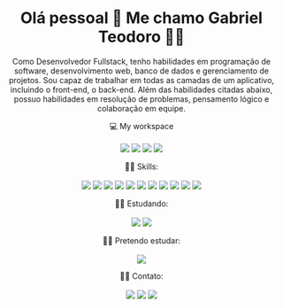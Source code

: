 

<h1 align='center'>
  Olá pessoal 👋 Me chamo Gabriel Teodoro 👨‍💻
</h1>

<p align='center'>
  Como Desenvolvedor Fullstack, tenho 
habilidades em programação de software, desenvolvimento web, banco de 
dados e gerenciamento de projetos. Sou capaz de trabalhar em todas as 
camadas de um aplicativo, incluindo o front-end, o back-end. Além das habilidades citadas abaixo, possuo habilidades em resolução de problemas, pensamento 
lógico e colaboração em equipe.
</p>

<p align='center'>
  💻 My workspace<br/><br/>
  <img src="https://img.shields.io/badge/windows-%230078D6.svg?&style=for-the-badge&logo=windows&logoColor=white" />
  <img src="https://img.shields.io/badge/intel-core%20i5%2010th-%230071C5.svg?&style=for-the-badge&logo=intel&logoColor=white" />
  <img src="https://img.shields.io/badge/RAM-16GB-%230071C5.svg?&style=for-the-badge&logoColor=white" />
  <img src="https://img.shields.io/badge/nvidia-rtx%202060-%2376B900.svg?&style=for-the-badge&logo=nvidia&logoColor=white" />
</p>

<p align='center'>
  👨‍💻 Skills:<br/><br/>
  <img src="https://skillicons.dev/icons?i=html" />
  <img src="https://skillicons.dev/icons?i=css" />
  <img src="https://skillicons.dev/icons?i=js" />
  <img src="https://skillicons.dev/icons?i=react" />
  <img src="https://skillicons.dev/icons?i=nodejs" />
  <img src="https://skillicons.dev/icons?i=postgres" />
  <img src="https://skillicons.dev/icons?i=prisma" />
  <img src="https://skillicons.dev/icons?i=typescript" />
  <img src="https://skillicons.dev/icons?i=jest" />
  <img src="https://skillicons.dev/icons?i=nestjs" />
  <img src="https://skillicons.dev/icons?i=mysql" />
</p>

<p align='center'>
  👨‍💻 Estudando:<br/><br/>
  <img src="https://skillicons.dev/icons?i=docker" />
  <img src="https://skillicons.dev/icons?i=nextjs" />
</p>

<p align='center'>
  👨‍💻 Pretendo estudar:<br/><br/>
  <img src="https://skillicons.dev/icons?i=aws" />
</p>

<p align='center'>
  👨‍💻 Contato:<br/><br/>
   <a href="https://www.linkedin.com/in/gabriel-teodoro-24baa8214/" target="_blank" rel="noopener"><img src="https://img.shields.io/badge/LinkedIn-0077B5?style=for-the-badge&logo=linkedin&logoColor=white"></a>
    <a href="https://www.instagram.com/gabrielteodorob/?hl=pt-br" target="_blank"><img src="https://img.shields.io/badge/Instagram-E4405F?style=for-the-badge&logo=instagram&logoColor=white"></a>
    <a href="http://api.whatsapp.com/send?phone=5575988849588" target="_blank"><img src="https://img.shields.io/badge/WhatsApp-25D366?style=for-the-badge&logo=whatsapp&logoColor=white"></a>
</p>

